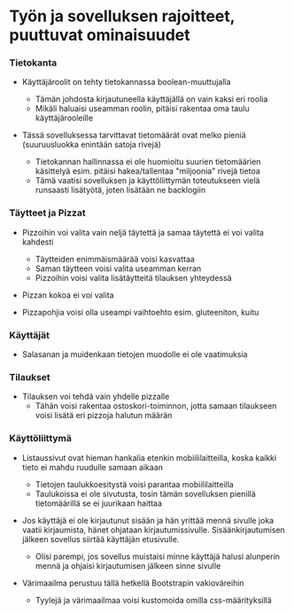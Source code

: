 # Työn ja sovelluksen rajoitteet, puuttuvat ominaisuudet

### Tietokanta
- Käyttäjäroolit on tehty tietokannassa boolean-muuttujalla
  - Tämän johdosta kirjautuneella käyttäjällä on vain kaksi eri roolia
  - Mikäli haluaisi useamman roolin, pitäisi rakentaa oma taulu käyttäjärooleille

- Tässä sovelluksessa tarvittavat tietomäärät ovat melko pieniä (suuruusluokka enintään satoja rivejä)
  - Tietokannan hallinnassa ei ole huomioitu suurien tietomäärien käsittelyä esim. pitäisi hakea/tallentaa "miljoonia" rivejä tietoa
  - Tämä vaatisi sovelluksen ja käyttöliittymän toteutukseen vielä runsaasti lisätyötä, joten lisätään ne backlogiin

### Täytteet ja Pizzat
- Pizzoihin voi valita vain neljä täytettä ja samaa täytettä ei voi valita kahdesti
  - Täytteiden enimmäismäärää voisi kasvattaa
  - Saman täytteen voisi valita useamman kerran
  - Pizzoihin voisi valita lisätäytteitä tilauksen yhteydessä
- Pizzan kokoa ei voi valita

- Pizzapohjia voisi olla useampi vaihtoehto esim. gluteeniton, kuitu

### Käyttäjät
- Salasanan ja muidenkaan tietojen muodolle ei ole vaatimuksia

### Tilaukset
- Tilauksen voi tehdä vain yhdelle pizzalle
  - Tähän voisi rakentaa ostoskori-toiminnon, jotta samaan tilaukseen voisi lisätä eri pizzoja halutun määrän

### Käyttöliittymä
- Listaussivut ovat hieman hankalia etenkin mobiililaitteilla, koska kaikki tieto ei mahdu ruudulle samaan aikaan
  - Tietojen taulukkoesitystä voisi parantaa mobiililaitteilla
  - Taulukoissa ei ole sivutusta, tosin tämän sovelluksen pienillä tietomäärillä se ei juurikaan haittaa

- Jos käyttäjä ei ole kirjautunut sisään ja hän yrittää mennä sivulle joka vaatii kirjaumista, hänet ohjataan kirjautumissivulle. Sisäänkirjautumisen jälkeen sovellus siirtää käyttäjän etusivulle.
  - Olisi parempi, jos sovellus muistaisi minne käyttäjä halusi alunperin mennä ja ohjaisi kirjautumisen jälkeen sinne sivulle

- Värimaailma perustuu tällä hetkellä Bootstrapin vakioväreihin
  - Tyylejä ja värimaailmaa voisi kustomoida omilla css-määrityksillä
